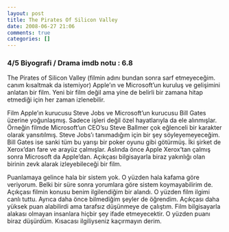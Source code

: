 ```yaml
---
layout: post
title: The Pirates Of Silicon Valley
date: 2008-06-27 21:06
comments: true
categories: []
---
```

<h3>4/5 Biyografi / Drama imdb notu : 6.8</h3>
The Pirates of Silicon Valley (filmin adını bundan sonra sarf etmeyeceğim. canım kısaltmak da istemiyor) Apple’ın ve Microsoft’un kuruluş ve gelişimini anlatan bir film. Yeni bir film değil ama yine de belirli bir zamana hitap etmediği için her zaman izlenebilir.

Film Apple’ın kurucusu Steve Jobs ve Microsoft’un kurucusu Bill Gates üzerine yoğunlaşmış. Sadece işleri değil özel hayatlarıyla da ele alınmışlar. Örneğin filmde Microsoft’un CEO’su Steve Ballmer çok eğlenceli bir karakter olarak yansıtılmış. Steve Jobs’ı tanımadığım için bir şey söyleyemeyeceğim. Bill Gates ise sanki tüm bu yarışı bir poker oyunu gibi götürmüş. İki şirket de Xerox’dan fare ve arayüz çalmışlar. Aslında önce Apple Xerox’tan çalmış sonra Microsoft da Apple’dan. Açıkçası bilgisayarla biraz yakınlığı olan birinin zevk alarak izleyebileceği bir film.

Puanlamaya gelince hala bir sistem yok. O yüzden hala kafama göre veriyorum. Belki bir süre sonra yorumlara göre sistem koymayabilirim de. Açıkçası filmin konusu benim ilgilendiğim bir alandı. O yüzden film ilgimi canlı tuttu. Ayrıca daha önce bilmediğim şeyler de öğrendim. Açıkçası daha yüksek puan alabilirdi ama tarafsız düşünmeye de çalıştım. Film bilgisayarla alakası olmayan insanlara hiçbir şey ifade etmeyecektir. O yüzden puanı biraz düşürdüm. Kısacası ilgiliyseniz kaçırmayın derim.
